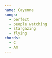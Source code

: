 ```yaml
---
name: Cayenne
songs:
  - perfect
  - people watching
  - stargazing
  - flying
chords:
  - C
  - Am
---
```

